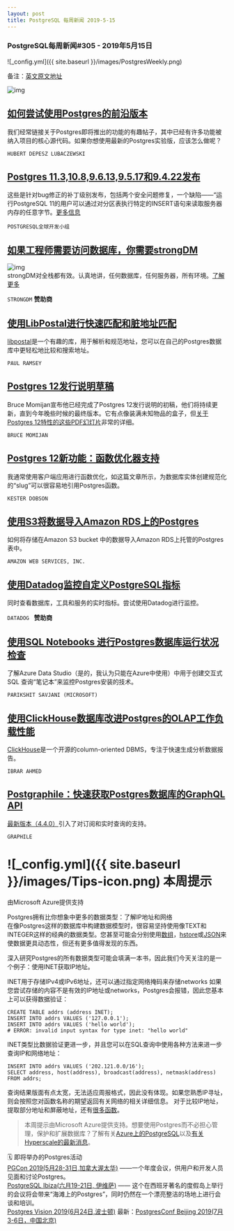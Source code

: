```yaml
---
layout: post
title: PostgreSQL 每周新闻 2019-5-15
---
```


### PostgreSQL每周新闻#305 - 2019年5月15日
![_config.yml]({{ site.baseurl }}/images/PostgresWeekly.png)

备注：[英文原文地址](https://postgresweekly.com/issues/305)

![img](https://res.cloudinary.com/cpress/image/upload/w_1280,e_sharpen:60/v1557914353/gqytlwienctadmgcvky1.jpg)

## [如何尝试使用Postgres的前沿版本](https://www.depesz.com/2019/05/15/how-to-play-with-upcoming-unreleased-postgresql/)
我们经常链接关于Postgres即将推出的功能的有趣帖子，其中已经有许多功能被纳入项目的核心源代码。如果你想使用最新的Postgres实验版，应该怎么做呢？

`HUBERT DEPESZ LUBACZEWSKI`

## [Postgres 11.3,10.8,9.6.13,9.5.17和9.4.22发布](https://www.postgresql.org/about/news/1939/)
这些是针对bug修正的补丁级别发布，包括两个安全问题修复，一个缺陷——“运行PostgreSQL 11的用户可以通过对分区表执行特定的INSERT语句来读取服务器内存的任意字节。[更多信息](https://www.percona.com/blog/2019/05/13/postgresql-minor-versions-released-may-9-2019/)

`POSTGRESQL全球开发小组`

## [如果工程师需要访问数据库，你需要strongDM](https://www.strongdm.com/product/?utm_source=&utm_medium=email&utm_campaign=2019-04-24%20-%20%5BUSA%5D%20-%20%5BSchD%5D%20-%20%5BSDM%5D%20-%20%5BENT%5D%20-%20PGW)
![img](https://copm.s3.amazonaws.com/69ff4959.png)    
strongDM对全栈都有效。认真地讲，任何数据库，任何服务器，所有环境。[了解更多](https://www.strongdm.com/product/?utm_source=&utm_medium=email&utm_campaign=2019-04-24%20-%20%5BUSA%5D%20-%20%5BSchD%5D%20-%20%5BSDM%5D%20-%20%5BENT%5D%20-%20PGW)

`STRONGDM` **赞助商**

## [使用LibPostal进行快速匹配和脏地址匹配](https://info.crunchydata.com/blog/quick-and-dirty-address-matching-with-libpostal)
[libpostal](https://github.com/openvenues/libpostal)是一个有趣的库，用于解析和规范地址，您可以在自己的Postgres数据库中更轻松地比较和搜索地址。

`PAUL RAMSEY`

## [Postgres 12发行说明草稿](https://www.postgresql.org/docs/devel/release-12.html)
Bruce Momijan宣布他已经完成了Postgres 12发行说明的初稿，他们将持续更新，直到今年晚些时候的最终版本。它有点像装满未知物品的盒子，但[关于Postgres 12特性的这些PDF幻灯片](http://www.sai.msu.su/~megera/postgres/talks/pg12-stachka-2019.pdf)非常的详细。

`BRUCE MOMIJAN`

## [Postgres 12新功能：函数优化器支持](https://www.kdobson.net/2019/ultimate-postgresql-slug-function/)
我通常使用客户端应用进行函数优化，如这篇文章所示，为数据库实体创建规范化的“slug”可以很容易地引用Postgres函数。

`KESTER DOBSON`

## [使用S3将数据导入Amazon RDS上的Postgres](https://docs.aws.amazon.com/AmazonRDS/latest/UserGuide/PostgreSQL.Procedural.Importing.html#USER_PostgreSQL.S3Import)
如何将存储在Amazon S3 bucket 中的数据导入Amazon RDS上托管的Postgres表中。

`AMAZON WEB SERVICES, INC.`

## [使用Datadog监控自定义PostgreSQL指标](https://www.datadoghq.com/postgres-monitoring/?utm_source=Advertisement&utm_medium=CooperPress&utm_campaign=CooperPress-PostgresWeeklyS)
同时查看数据库，工具和服务的实时指标。尝试使用Datadog进行监控。

`DATADOG ` **赞助商**

## [使用SQL Notebooks 进行Postgres数据库运行状况检查](https://azure.microsoft.com/en-us/blog/operationalizing-your-database-health-checks-using-sql-notebooks/)
了解Azure Data Studio（是的，我认为只能在Azure中使用）中用于创建交互式SQL 查询“笔记本”来监控Postgres安装的技术。


`PARIKSHIT SAVJANI (MICROSOFT)`

## [使用ClickHouse数据库改进Postgres的OLAP工作负载性能](https://www.percona.com/blog/2019/05/09/improving-olap-workload-performance-for-postgresql-with-clickhouse-database/)
[ClickHouse](https://clickhouse.yandex/)是一个开源的column-oriented DBMS，专注于快速生成分析数据报告。

`IBRAR AHMED`

## [Postgraphile：快速获取Postgres数据库的GraphQL API](https://github.com/graphile/postgraphile)
[最新版本（4.4.0）](https://github.com/graphile/postgraphile/releases/tag/v4.4.0)引入了对订阅和实时查询的支持。

`GRAPHILE`

# ![_config.yml]({{ site.baseurl }}/images/Tips-icon.png)   本周提示
由Microsoft Azure提供支持

Postgres拥有比你想象中更多的数据类型：了解IP地址和网络  
在像Postgres这样的数据库中构建数据模型时，很容易坚持使用像TEXT和INTEGER这样的经典的数据类型。您甚至可能会分别使用[数组](https://www.postgresql.org/docs/9.1/arrays.html)，[hstore](https://www.postgresql.org/docs/9.1/hstore.html)或[JSON](https://www.postgresql.org/docs/10/datatype-json.html)来使数据更具动态性，但还有更多值得发现的东西。

深入研究Postgres的所有数据类型可能会填满一本书，因此我们今天关注的是一个例子：使用INET获取IP地址。

INET用于存储IPv4或IPv6地址，还可以通过指定网络掩码来存储networks 如果您尝试存储的内容不是有效的IP地址或networks，Postgres会报错，因此您基本上可以获得数据验证：

```
CREATE TABLE addrs (address INET);
INSERT INTO addrs VALUES ('127.0.0.1');
INSERT INTO addrs VALUES ('hello world');
# ERROR: invalid input syntax for type inet: "hello world"

```

INET类型比数据验证更进一步，并且您可以在SQL查询中使用各种方法来进一步查询IP和网络地址：

```
INSERT INTO addrs VALUES ('202.121.0.0/16');
SELECT address, host(address), broadcast(address), netmask(address) FROM addrs;
```

查询结果版面有点太宽，无法适应周报格式，因此没有体现。如果您熟悉IP寻址，则会按照您对函数名称的期望返回有关网络的相关详细信息。 对于比较IP地址，提取部分地址和屏蔽地址，还有[很多函数](https://www.postgresql.org/docs/9.3/functions-net.html)。

>本周提示由Microsoft Azure提供支持。想要使用Postgres而不必担心管理，保护和扩展数据库？了解有关[Azure上的PostgreSQL](https://docs.microsoft.com/en-us/azure/postgresql/overview?ocid=orcas_pw_pgs)以及[有关Hyperscale的最新消息](https://mybuild.techcommunity.microsoft.com/sessions/76988?source=sessions&ocid=orcas_pw_pgs)。

🗓  即将举办的Postgres活动  
 [PGCon 2019(5月28-31日,加拿大渥太华)](https://www.pgcon.org/2019/) ——一个年度会议，供用户和开发人员见面和讨论Postgres。  
 [PostgreSQL Ibiza(六月19-21日, 伊维萨)](https://www.pgibz.io/index.html) —— 这个在西班牙著名的度假岛上举行的会议将会带来“海滩上的Postgres”，同时仍然在一个漂亮整洁的场地上进行会谈和培训。  
 [Postgres Vision 2019(6月24日,波士顿)](https://postgresvision.com/) 
 最新：[PostgresConf Beijing 2019(7月3-6日，中国北京)](https://postgresconf.org/conferences/Beijing)
